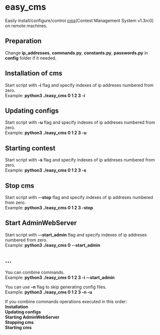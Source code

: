 # easy_cms  
Easily install/configure/control [cms](http://cms-dev.github.io/)(Contest Management System v1.3rc0) on remote machines.  

## Preparation  
Change **ip_addresses**, **commands.py**, **constants.py**, **passwords.py** in **config** folder if it needed.  

## Installation of cms  
Start script with **-i** flag and specify indexes of ip addreses numbered from zero.  
Example: **python3 ./easy_cms 0 1 2 3 -i**  

## Updating configs
Start script with **-u** flag and specify indexes of ip addreses numbered from zero.  
Example: **python3 ./easy_cms 0 1 2 3 -u**  

## Starting contest
Start script with **-s** flag and specify indexes of ip addreses numbered from zero.  
Example: **python3 ./easy_cms 0 1 2 3 -s**  

## Stop cms
Start script with **--stop** flag and specify indexes of ip addreses numbered from zero.  
Example: **python3 ./easy_cms 0 1 2 3 -stop**  

## Start AdminWebServer
Start script with **--start_admin** flag and specify indexes of ip addreses numbered from zero.  
Example: **python3 ./easy_cms 0 --start_admin**  

## ...  
You can combine commands.  
Example: **python3 ./easy_cms 0 1 2 3 -i --start_admin**  

You can use **-n** flag to skip generating config files.  
Example: **python3 ./easy_cms 0 1 2 3 -n -u**  

If you combine commands operations executed in this order:  
**Installation**  
**Updating configs**  
**Starting AdminWebServer**  
**Stopping cms**  
**Starting cms**  
